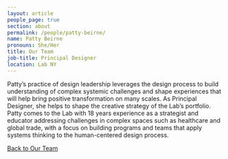 ```yaml
---
layout: article
people_page: true
section: about
permalink: /people/patty-beirne/
name: Patty Beirne
pronouns: She/Her
title: Our Team
job-title: Principal Designer
location: Lab NY
---
```


Patty’s practice of design leadership leverages the design process to build understanding of complex systemic challenges and shape experiences that will help bring positive transformation on many scales. As Principal Designer, she helps to shape the creative strategy of the Lab’s portfolio. Patty comes to the Lab with 18 years experience as a strategist and educator addressing challenges in complex spaces such as healthcare and global trade, with a focus on building programs and teams that apply systems thinking to the human-centered design process.

[Back to Our Team](../../about/meet/)
